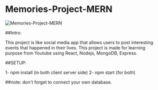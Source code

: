 # Memories-Project-MERN
![Memories-Project-MERN](https://i.ibb.co/Z8Y0CJv/Screenshot-2020-10-30-at-11-10-04.png)

##Intro:

This project is like social media app that allows users to post interesting events that happened in their lives.
This project is made for learning purpose from Youtube using React, Nodejs, MongoDB, Express.

##SETUP:

1- npm install (in both client server side)
2- npm start (for both)

##note: don't forget to connect your own database.
